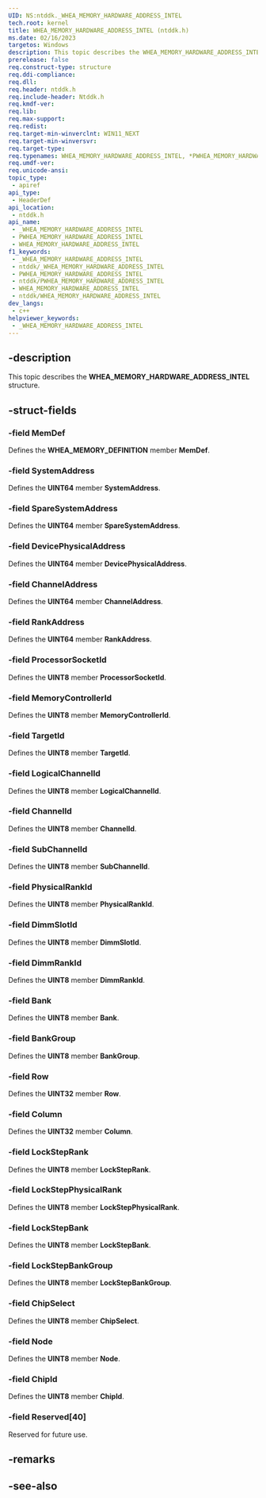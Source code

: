 ```yaml
---
UID: NS:ntddk._WHEA_MEMORY_HARDWARE_ADDRESS_INTEL
tech.root: kernel
title: WHEA_MEMORY_HARDWARE_ADDRESS_INTEL (ntddk.h)
ms.date: 02/16/2023
targetos: Windows
description: This topic describes the WHEA_MEMORY_HARDWARE_ADDRESS_INTEL structure.
prerelease: false
req.construct-type: structure
req.ddi-compliance: 
req.dll: 
req.header: ntddk.h
req.include-header: Ntddk.h
req.kmdf-ver: 
req.lib: 
req.max-support: 
req.redist: 
req.target-min-winverclnt: WIN11_NEXT
req.target-min-winversvr: 
req.target-type: 
req.typenames: WHEA_MEMORY_HARDWARE_ADDRESS_INTEL, *PWHEA_MEMORY_HARDWARE_ADDRESS_INTEL
req.umdf-ver: 
req.unicode-ansi: 
topic_type:
 - apiref
api_type:
 - HeaderDef
api_location:
 - ntddk.h
api_name:
 - _WHEA_MEMORY_HARDWARE_ADDRESS_INTEL
 - PWHEA_MEMORY_HARDWARE_ADDRESS_INTEL
 - WHEA_MEMORY_HARDWARE_ADDRESS_INTEL
f1_keywords:
 - _WHEA_MEMORY_HARDWARE_ADDRESS_INTEL
 - ntddk/_WHEA_MEMORY_HARDWARE_ADDRESS_INTEL
 - PWHEA_MEMORY_HARDWARE_ADDRESS_INTEL
 - ntddk/PWHEA_MEMORY_HARDWARE_ADDRESS_INTEL
 - WHEA_MEMORY_HARDWARE_ADDRESS_INTEL
 - ntddk/WHEA_MEMORY_HARDWARE_ADDRESS_INTEL
dev_langs:
 - c++
helpviewer_keywords:
 - _WHEA_MEMORY_HARDWARE_ADDRESS_INTEL
---
```


## -description

This topic describes the **WHEA_MEMORY_HARDWARE_ADDRESS_INTEL** structure.

## -struct-fields

### -field MemDef

Defines the **WHEA_MEMORY_DEFINITION** member **MemDef**.

### -field SystemAddress

Defines the **UINT64** member **SystemAddress**.

### -field SpareSystemAddress

Defines the **UINT64** member **SpareSystemAddress**.

### -field DevicePhysicalAddress

Defines the **UINT64** member **DevicePhysicalAddress**.

### -field ChannelAddress

Defines the **UINT64** member **ChannelAddress**.

### -field RankAddress

Defines the **UINT64** member **RankAddress**.

### -field ProcessorSocketId

Defines the **UINT8** member **ProcessorSocketId**.

### -field MemoryControllerId

Defines the **UINT8** member **MemoryControllerId**.

### -field TargetId

Defines the **UINT8** member **TargetId**.

### -field LogicalChannelId

Defines the **UINT8** member **LogicalChannelId**.

### -field ChannelId

Defines the **UINT8** member **ChannelId**.

### -field SubChannelId

Defines the **UINT8** member **SubChannelId**.

### -field PhysicalRankId

Defines the **UINT8** member **PhysicalRankId**.

### -field DimmSlotId

Defines the **UINT8** member **DimmSlotId**.

### -field DimmRankId

Defines the **UINT8** member **DimmRankId**.

### -field Bank

Defines the **UINT8** member **Bank**.

### -field BankGroup

Defines the **UINT8** member **BankGroup**.

### -field Row

Defines the **UINT32** member **Row**.

### -field Column

Defines the **UINT32** member **Column**.

### -field LockStepRank

Defines the **UINT8** member **LockStepRank**.

### -field LockStepPhysicalRank

Defines the **UINT8** member **LockStepPhysicalRank**.

### -field LockStepBank

Defines the **UINT8** member **LockStepBank**.

### -field LockStepBankGroup

Defines the **UINT8** member **LockStepBankGroup**.

### -field ChipSelect

Defines the **UINT8** member **ChipSelect**.

### -field Node

Defines the **UINT8** member **Node**.

### -field ChipId

Defines the **UINT8** member **ChipId**.

### -field Reserved[40]

Reserved for future use.

## -remarks

## -see-also
